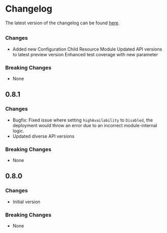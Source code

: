 # Changelog

The latest version of the changelog can be found [here](https://github.com/Azure/bicep-registry-modules/blob/main/avm/res/db-for-my-sql/flexible-server/CHANGELOG.md).

## 

### Changes

- Added new Configuration Child Resource Module
 Updated API versions to latest preview version
 Enhanced test coverage with new parameter

### Breaking Changes

- None

## 0.8.1

### Changes

- Bugfix: Fixed issue where setting `highAvailability` to `Disabled`, the deployment would throw an error due to an incorrect module-internal logic.
- Updated diverse API versions

### Breaking Changes

- None

## 0.8.0

### Changes

- Initial version

### Breaking Changes

- None
